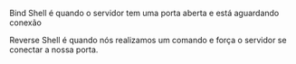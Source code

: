 Bind Shell é quando o servidor tem uma porta aberta e está aguardando conexão

Reverse Shell é quando nós realizamos um comando e força o servidor se conectar a nossa porta.
